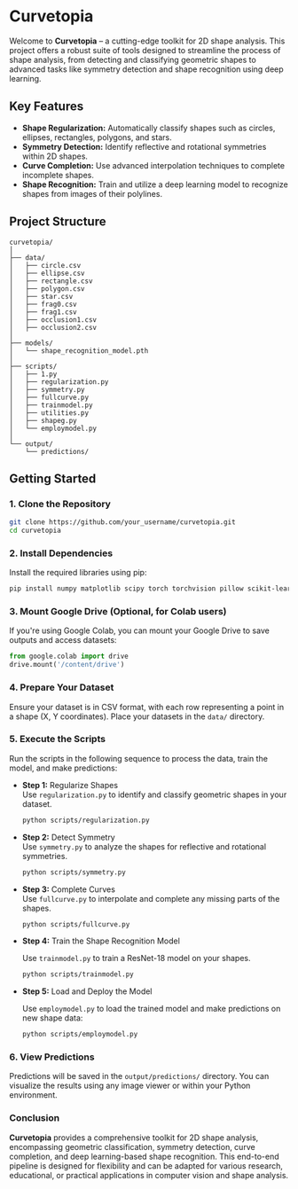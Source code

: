 # Curvetopia

Welcome to **Curvetopia** – a cutting-edge toolkit for 2D shape analysis. This project offers a robust suite of tools designed to streamline the process of shape analysis, from detecting and classifying geometric shapes to advanced tasks like symmetry detection and shape recognition using deep learning.

## Key Features

- **Shape Regularization:** Automatically classify shapes such as circles, ellipses, rectangles, polygons, and stars.
- **Symmetry Detection:** Identify reflective and rotational symmetries within 2D shapes.
- **Curve Completion:** Use advanced interpolation techniques to complete incomplete shapes.
- **Shape Recognition:** Train and utilize a deep learning model to recognize shapes from images of their polylines.

## Project Structure
```plaintext
curvetopia/
│
├── data/
│   ├── circle.csv
│   ├── ellipse.csv
│   ├── rectangle.csv
│   ├── polygon.csv
│   ├── star.csv
│   ├── frag0.csv
│   ├── frag1.csv
│   ├── occlusion1.csv
│   ├── occlusion2.csv
│
├── models/
│   └── shape_recognition_model.pth
│
├── scripts/
│   ├── 1.py
│   ├── regularization.py
│   ├── symmetry.py
│   ├── fullcurve.py
│   ├── trainmodel.py
│   ├── utilities.py
│   ├── shapeg.py
│   └── employmodel.py
│
└── output/
    └── predictions/

```

## Getting Started

### 1. Clone the Repository

```bash
git clone https://github.com/your_username/curvetopia.git
cd curvetopia
```

### 2. Install Dependencies

Install the required libraries using pip:

```bash
pip install numpy matplotlib scipy torch torchvision pillow scikit-learn
```
### 3. Mount Google Drive (Optional, for Colab users)

If you're using Google Colab, you can mount your Google Drive to save outputs and access datasets:

```python
from google.colab import drive
drive.mount('/content/drive')
```

### 4. Prepare Your Dataset

Ensure your dataset is in CSV format, with each row representing a point in a shape (X, Y coordinates). Place your datasets in the `data/` directory.


### 5. Execute the Scripts

Run the scripts in the following sequence to process the data, train the model, and make predictions:

- **Step 1:** Regularize Shapes  
  Use `regularization.py` to identify and classify geometric shapes in your dataset.
  ```bash
  python scripts/regularization.py
  ```
- **Step 2:** Detect Symmetry  
  Use `symmetry.py` to analyze the shapes for reflective and rotational symmetries.
  ```bash
  python scripts/symmetry.py
  ```
- **Step 3:** Complete Curves  
  Use `fullcurve.py` to interpolate and complete any missing parts of the shapes.
  ```bash
  python scripts/fullcurve.py
  ```
- **Step 4:** Train the Shape Recognition Model

   Use `trainmodel.py` to train a ResNet-18 model on your shapes.

   ```bash
   python scripts/trainmodel.py
   ```
- **Step 5:** Load and Deploy the Model
 
   Use `employmodel.py` to load the trained model and make predictions on new shape data:

   ```bash
   python scripts/employmodel.py
   ```
### 6. View Predictions

Predictions will be saved in the `output/predictions/` directory. You can visualize the results using any image viewer or within your Python environment.

### Conclusion

**Curvetopia** provides a comprehensive toolkit for 2D shape analysis, encompassing geometric classification, symmetry detection, curve completion, and deep learning-based shape recognition. This end-to-end pipeline is designed for flexibility and can be adapted for various research, educational, or practical applications in computer vision and shape analysis.



